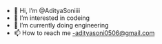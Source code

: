 - 👋 Hi, I’m @AdityaSoniiii
- 👀 I’m interested in codeing
- 🌱 I’m currently doing engineering 
- 📫 How to reach me -adityasoni0506@gmail.com

<!---
AdityaSoniiii/AdityaSoniiii is a ✨ special ✨ repository because its `README.md` (this file) appears on your GitHub profile.
You can click the Preview link to take a look at your changes.
--->
